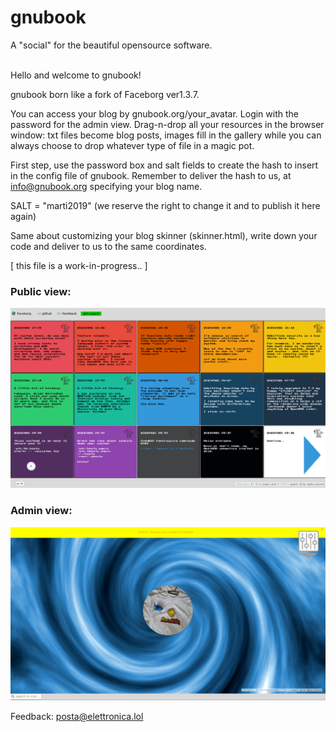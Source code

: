 # gnubook
A "social" for the beautiful opensource software.

<br>
Hello and welcome to gnubook!<br>

gnubook born like a fork of Faceborg ver1.3.7.

You can access your blog by gnubook.org/your_avatar. Login with the password for the admin view. Drag-n-drop all your resources in the browser window: txt files become blog posts, images fill in the gallery while you can always choose to drop whatever type of file in a magic pot.<br>

First step, use the password box and salt fields to create the hash to insert in the config file of gnubook. Remember to deliver the hash to us, at info@gnubook.org specifying your blog name.<br>

SALT = "marti2019" (we reserve the right to change it and to publish it here again)

Same about customizing your blog skinner (skinner.html), write down your code and deliver to us to the same coordinates.
    
[ this file is a work-in-progress.. ]

### Public view:

![gnubook in action #1](/Public/static/res/screenshot1.png)<br>

### Admin view:

![gnubook in action #2](/Public/static/res/screenshot2.png)<br>

Feedback: posta@elettronica.lol
